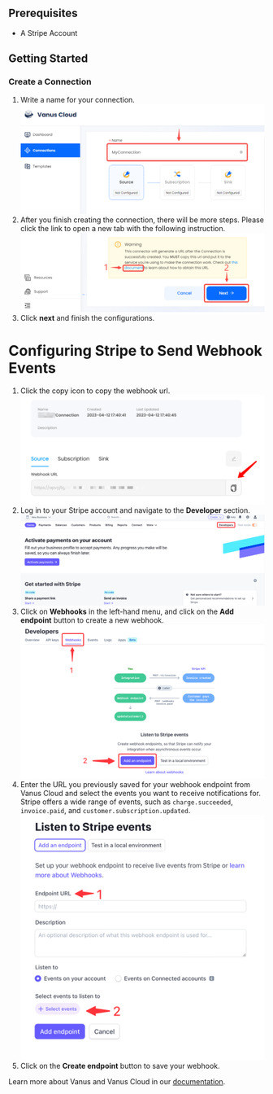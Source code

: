 ## Prerequisites

- A Stripe Account

## Getting Started

### Create a Connection

1. Write a name for your connection.
   ![img.png](images/1.png)
2. After you finish creating the connection, there will be more steps. Please click the link to open a new tab with the following instruction.
![](images/2.png)
3. Click **next** and finish the configurations.


# **Configuring Stripe to Send Webhook Events**

1. Click the copy icon to copy the webhook url.
   ![](images/getlink.png)
2. Log in to your Stripe account and navigate to the **Developer** section.
   ![img.png](images/img.png)
3. Click on **Webhooks** in the left-hand menu, and click on the **Add endpoint** button to create a new webhook.
   ![img_2.png](images/img_2.png)
4. Enter the URL you previously saved for your webhook endpoint from Vanus Cloud and select the events you want to receive notifications for. Stripe offers a wide range of events, such as `charge.succeeded`, `invoice.paid`, and `customer.subscription.updated`.
   ![img_3.png](images/img_3.png)
5. Click on the **Create endpoint** button to save your webhook.

Learn more about Vanus and Vanus Cloud in our [documentation](https://docs.vanus.ai).

